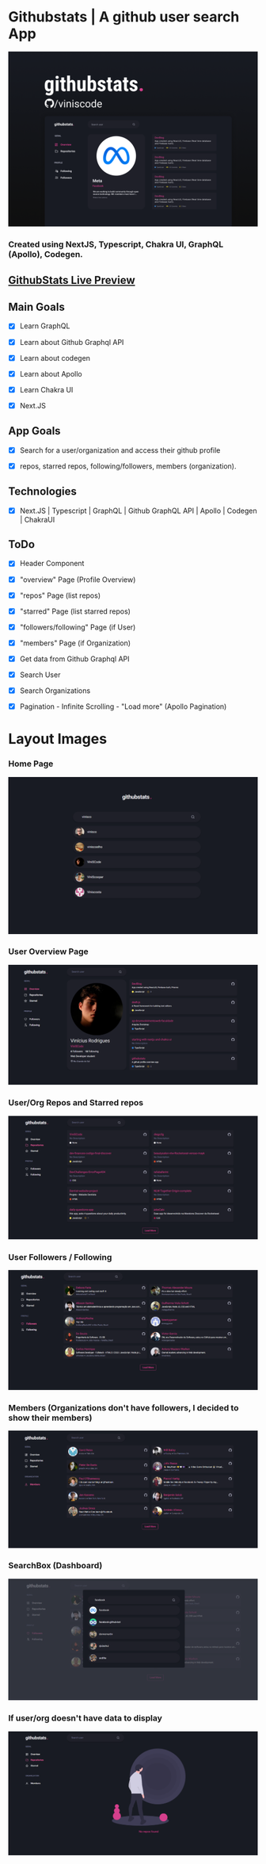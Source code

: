 


# Githubstats | A github user search App
![GithubStats Preview](https://github.com/ViniSCode/githubstats/blob/main/public/assets/app_preview.png?raw=true)

### Created using NextJS, Typescript, Chakra UI, GraphQL (Apollo), Codegen.
## [GithubStats Live Preview](https://githubstats-seven.vercel.app/)


## Main Goals

- [x] Learn GraphQL

- [x] Learn about Github Graphql API

- [x] Learn about codegen

- [x] Learn about Apollo

- [x] Learn Chakra UI

- [x] Next.JS

  

## App Goals

- [x] Search for a user/organization and access their github profile

- [x] repos, starred repos, following/followers, members (organization).

## Technologies

- [x] Next.JS | Typescript | GraphQL | Github GraphQL API | Apollo | Codegen | ChakraUI

## ToDo
- [x] Header Component
- [x] "overview" Page (Profile Overview) 
- [x] "repos" Page (list repos)
- [x] "starred" Page (list starred repos)
- [x] "followers/following" Page (if User)
- [x] "members" Page (if Organization)
- [x] Get data from Github Graphql API
- [x] Search User
- [x] Search Organizations
- [x] Pagination - Infinite Scrolling - "Load more" (Apollo Pagination)


# Layout Images
### Home Page
![home page](https://github.com/ViniSCode/githubstats/blob/main/public/assets/home.png?raw=true)
### User  Overview Page
![overview page](https://github.com/ViniSCode/githubstats/blob/main/public/assets/overview.png?raw=true)
### User/Org Repos and Starred repos
![repos page](https://github.com/ViniSCode/githubstats/blob/main/public/assets/repos.png?raw=true)
### User Followers / Following
![followers/following page](https://github.com/ViniSCode/githubstats/blob/main/public/assets/followers.png?raw=true)
### Members (Organizations don't have followers, I decided to show their members)
![members page](https://github.com/ViniSCode/githubstats/blob/main/public/assets/organization_members.png?raw=true)
### SearchBox (Dashboard)
![enter image description here](https://github.com/ViniSCode/githubstats/blob/main/public/assets/searchbox.png?raw=true)
### If user/org doesn't have data to display
![enter image description here](https://github.com/ViniSCode/githubstats/blob/main/public/assets/no_items_page.png?raw=true)
